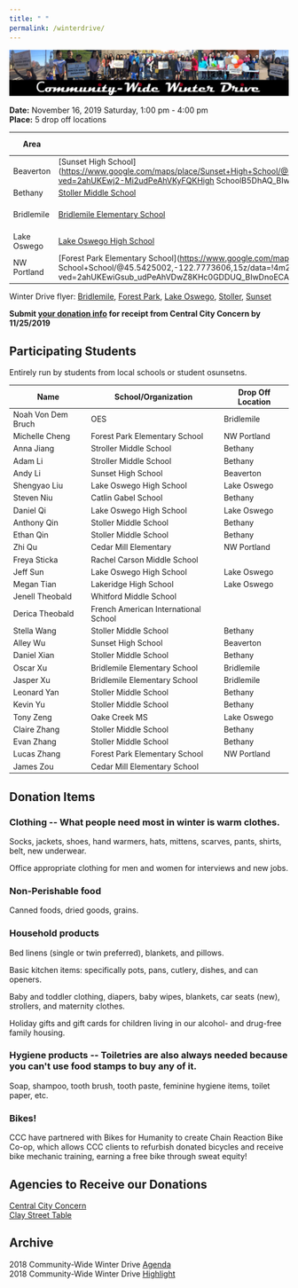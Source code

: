 ```yaml
---
title: " "
permalink: /winterdrive/
---
```

<p><img src="/assets/images/activities/winterdrive3.jpg"></p>  

**Date:** November 16, 2019 Saturday, 1:00 pm - 4:00 pm  
**Place:** 5 drop off locations  

| Area | School | Spot if Specified |
| --- | --- | --- |
| Beaverton | [Sunset High School](https://www.google.com/maps/place/Sunset+High+School/@45.5281211,-122.8205103,15z/data=!4m2!3m1!1s0x0:0xee13c5fd283ea1a8?ved=2ahUKEwj2-Mi2udPeAhVKyFQKHigh SchoolB5DhAQ_BIwCnoECAUQCA) | Parking lot next to NW Cornell Rd|
| Bethany | [Stoller Middle School](https://www.google.com/maps/place/Stoller+Middle+School/@45.557277,-122.822358,15z/data=!4m2!3m1!1s0x0:0x8ed51b34f0447f22?ved=2ahUKEwj43-zdudPeAhVO7VQKHe5DBqkQ_BIwD3oECAYQCA) | |
| Bridlemile | [Bridlemile Elementary School](https://www.google.com/maps/place/Bridlemile+Elementary+School/@45.4938972,-122.7394808,15z/data=!4m5!3m4!1s0x0:0x8fddf0e8820345a8!8m2!3d45.49172!4d-122.7242933) | Hamilton Park Playground |
| Lake Oswego | [Lake Oswego High School](https://www.google.com/maps/place/Lake+Oswego+Senior+High+School/@45.4275204,-122.7024808,15z/data=!4m5!3m4!1s0x0:0xca28633b2e16a0ea!8m2!3d45.4275204!4d-122.7024808) | |
| NW Portland | [Forest Park Elementary School](https://www.google.com/maps/place/Forest+Park+Elementary School+School/@45.5425002,-122.7773606,15z/data=!4m2!3m1!1s0x0:0x539640c237e4d9fb?ved=2ahUKEwiGsub_udPeAhVDwZ8KHc0GDDUQ_BIwDnoECAYQCA) | |

Winter Drive flyer: [Bridlemile](/assets/images/activities/2019_flyer_bridlemile.jpg), [Forest Park](/assets/images/activities/2019_flyer_bridlemile.jpg), [Lake Oswego](/assets/images/activities/2019_flyer_lo.jpg), [Stoller](/assets/images/activities/2019_flyer_stoller.jpg), [Sunset](/assets/images/activities/2019_flyer_sunset.jpg)

**Submit [your donation info](https://docs.google.com/forms/d/e/1FAIpQLSct78I3RXGklzBKVtcKeG8pKZFn7iVZHex3PP3HI6wuI1JdJg/viewform?vc=0&c=0&w=1) for receipt from Central City Concern by 11/25/2019**

## Participating Students

Entirely run by students from local schools or student osunsetns.

| Name | School/Organization | Drop Off Location |
| --- | --- | --- |
| Noah Von Dem Bruch | OES | Bridlemile |
| Michelle Cheng | Forest Park Elementary School | NW Portland |
| Anna Jiang | Stroller Middle School | Bethany |
| Adam Li | Stroller Middle School | Bethany |
| Andy Li | Sunset High School | Beaverton |
| Shengyao Liu | Lake Oswego High School | Lake Oswego |
| Steven Niu | Catlin Gabel School | Bethany |
| Daniel Qi | Lake Oswego High School | Lake Oswego |
| Anthony Qin | Stoller Middle School | Bethany |
| Ethan Qin | Stoller Middle School | Bethany |
| Zhi Qu | Cedar Mill Elementary | NW Portland |
| Freya Sticka | Rachel Carson Middle School | |
| Jeff Sun | Lake Oswego High School | Lake Oswego |
| Megan Tian | Lakeridge High School | Lake Oswego |
| Jenell Theobald | Whitford Middle School | |
| Derica Theobald | French American International School | |
| Stella Wang | Stoller Middle School | Bethany |
| Alley Wu | Sunset High School | Beaverton |
| Daniel Xian | Stoller Middle School | Bethany |
| Oscar Xu | Bridlemile Elementary School | Bridlemile |
| Jasper Xu | Bridlemile Elementary School | Bridlemile |
| Leonard Yan | Stoller Middle School | Bethany |
| Kevin Yu | Stoller Middle School | Bethany |
| Tony Zeng | Oake Creek MS| Lake Oswego |
| Claire Zhang | Stoller Middle School | Bethany |
| Evan Zhang | Stoller Middle School | Bethany |
| Lucas Zhang | Forest Park Elementary School | NW Portland |
| James Zou | Cedar Mill Elementary School | |

## Donation Items

### Clothing -- What people need most in winter is warm clothes.

Socks, jackets, shoes, hand warmers, hats, mittens, scarves, pants, shirts, belt, new underwear.

Office appropriate clothing for men and women for interviews and new jobs.

### Non-Perishable food

Canned foods, dried goods, grains.

### Household products

Bed linens (single or twin preferred), blankets, and pillows.

Basic kitchen items: specifically pots, pans, cutlery, dishes, and can openers.

Baby and toddler clothing, diapers, baby wipes, blankets, car seats (new), strollers, and maternity clothes.

Holiday gifts and gift cards for children living in our alcohol- and drug-free family housing.

### Hygiene products -- Toiletries are also always needed because you can't use food stamps to buy any of it.

Soap, shampoo, tooth brush, tooth paste, feminine hygiene items, toilet paper, etc.

### Bikes!

CCC have partnered with Bikes for Humanity to create Chain Reaction Bike Co-op, which allows CCC clients to refurbish donated bicycles and receive bike mechanic training, earning a free bike through sweat equity!

## Agencies to Receive our Donations

[Central City Concern](http://www.centralcityconcern.org/)  
[Clay Street Table](http://claystreettable.org/)  

## Archive

2018 Community-Wide Winter Drive [Agenda](/assets/pdf/community-winter-drive-2018.pdf)  
2018 Community-Wide Winter Drive [Highlight](http://pdxchinese.org/winter-drive-2018/)  
